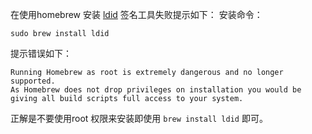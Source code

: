 在使用homebrew 安装 [ldid](http://iphonedevwiki.net/index.php/Ldid) 签名工具失败提示如下： 
安装命令：
```
sudo brew install ldid
```
提示错误如下：
```
Running Homebrew as root is extremely dangerous and no longer supported.
As Homebrew does not drop privileges on installation you would be giving all build scripts full access to your system.
```
正解是不要使用root 权限来安装即使用 `brew install ldid` 即可。